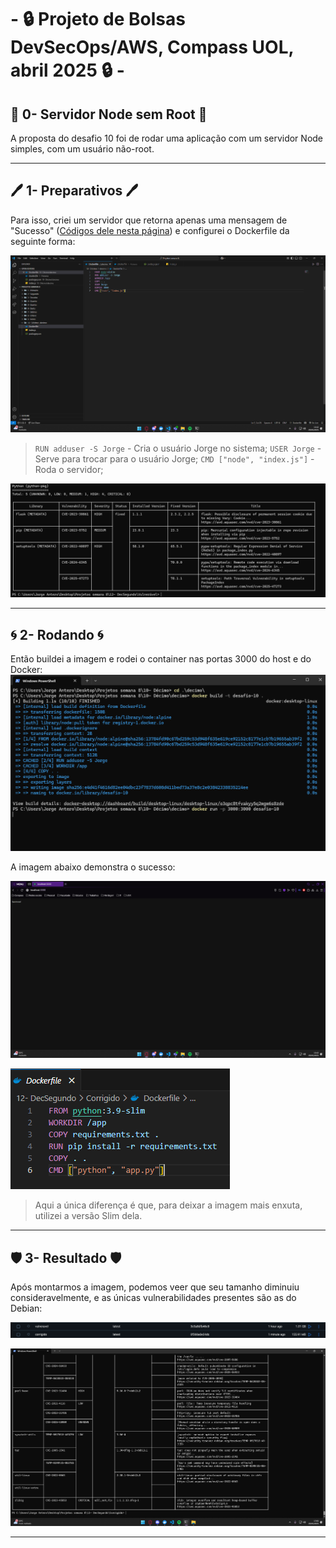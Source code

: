 # - 🔒 Projeto de Bolsas DevSecOps/AWS,  Compass UOL, abril 2025 🔒 -

## 🦠 0- Servidor Node sem Root 🦠
A proposta do desafio 10 foi de rodar uma aplicação com um servidor Node simples, com um usuário não-root.

---
## 🖊️ 1- Preparativos 🖊️
Para isso, criei um servidor que retorna apenas uma mensagem de "Sucesso" ([Códigos dele nesta página](https://github.com/JorgeAntero/Compass-Uol-Desafio-2-Docker/tree/main/Desafios/Arquivos%20utilizados/Desafio%2010)) e configurei o Dockerfile da seguinte forma:

![Primeiro print](/Desafios/Prints/10.1.png)  
>`RUN adduser -S Jorge` - Cria o usuário Jorge no sistema;
>`USER Jorge` - Serve para trocar para o usuário Jorge;
>`CMD ["node", "index.js"]` - Roda o servidor;

![Segundo print](/Desafios/Prints/12.2.png)  

---
## 🌀 2- Rodando 🌀
Então buildei a imagem e rodei o container nas portas 3000 do host e do Docker:
![Segundo print](/Desafios/Prints/10.2.png)  

A imagem abaixo demonstra o sucesso:

![Terceiro print](/Desafios/Prints/10.3.png)  

![Quarto print](/Desafios/Prints/12.4.png)  
>Aqui a única diferença é que, para deixar a imagem mais enxuta, utilizei a versão Slim dela.

---
## 🛡️ 3- Resultado 🛡️
Após montarmos a imagem, podemos veer que seu tamanho diminuiu consideravelmente, e as únicas vulnerabilidades presentes são as do Debian:  

![Quinto print](/Desafios/Prints/12.5.png)  

![Sexto print](/Desafios/Prints/12.6.png)

---

